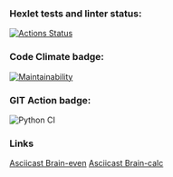 ### Hexlet tests and linter status:
[![Actions Status](https://github.com/Zloboglaz/python-project-lvl1/workflows/hexlet-check/badge.svg)](https://github.com/Zloboglaz/python-project-lvl1/actions)

### Code Climate badge:
[![Maintainability](https://api.codeclimate.com/v1/badges/a99a88d28ad37a79dbf6/maintainability)](https://codeclimate.com/github/Zloboglaz/python-project-lvl1/maintainability)

### GIT Action badge:
![Python CI](https://github.com/Zloboglaz/python-project-lvl1/actions/workflows/main.yml/badge.svg)

### Links
[Asciicast Brain-even](https://asciinema.org/a/Albrjpeae8kjLtpeF217CXegd) 
[Asciicast Brain-calc](https://asciinema.org/a/0rtTdJKjhIwSNVy94lWBJr8mi) 

